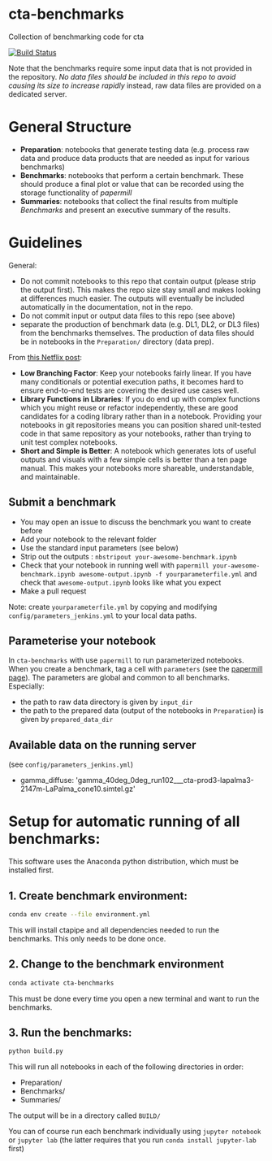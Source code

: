 # cta-benchmarks
Collection of benchmarking code for cta

[![Build Status](https://travis-ci.org/cta-observatory/cta-benchmarks.svg?branch=master)](https://travis-ci.org/cta-observatory/cta-benchmarks)

Note that the benchmarks require some input data that is
not provided in the repository.  *No data files should be included in
this repo to avoid causing its size to increase rapidly* instead, raw
data files are provided on a dedicated server.

# General Structure

* **Preparation**: notebooks that generate testing data (e.g. process raw data and produce data products that are needed as input for various benchmarks)
* **Benchmarks**: notebooks that perform a certain benchmark. These should produce a final plot or value that can be recorded using the storage functionality of *papermill*
* **Summaries**: notebooks that collect the final results from multiple *Benchmarks* and present an executive summary of the results. 

# Guidelines

General:
* Do not commit notebooks to this repo that contain output (please strip the output first). This makes the repo size stay small and makes looking at differences much easier.  The outputs will eventually be included automatically in the documentation, not in the repo. 
* Do not commit input or output data files to this repo (see above)
* separate the production of benchmark data (e.g. DL1, DL2, or DL3 files) from the benchmarks themselves.  The production of data files should be in notebooks in the `Preparation/` directory (data prep). 

From [this Netflix post](https://medium.com/netflix-techblog/scheduling-notebooks-348e6c14cfd6):

* **Low Branching Factor**: Keep your notebooks fairly linear. If you have many conditionals or potential execution paths, it becomes hard to ensure end-to-end tests are covering the desired use cases well.
* **Library Functions in Libraries**: If you do end up with complex functions which you might reuse or refactor independently, these are good candidates for a coding library rather than in a notebook. Providing your notebooks in git repositories means you can position shared unit-tested code in that same repository as your notebooks, rather than trying to unit test complex notebooks.
* **Short and Simple is Better**: A notebook which generates lots of useful outputs and visuals with a few simple cells is better than a ten page manual. This makes your notebooks more shareable, understandable, and maintainable.

## Submit a benchmark

- You may open an issue to discuss the benchmark you want to create before
- Add your notebook to the relevant folder
- Use the standard input parameters (see below)
- Strip out the outputs : `nbstripout your-awesome-benchmark.ipynb`
- Check that your notebook in running well with `papermill your-awesome-benchmark.ipynb awesome-output.ipynb -f yourparameterfile.yml` and check that `awesome-output.ipynb` looks like what you expect
- Make a pull request

Note: create `yourparameterfile.yml` by copying and modifying `config/parameters_jenkins.yml` to your local data paths.

## Parameterise your notebook

In `cta-benchmarks` with use `papermill` to run parameterized notebooks.
When you create a benchmark, tag a cell with `parameters` (see the [papermill page](https://github.com/nteract/papermill)).
The parameters are global and common to all benchmarks.
Especially:
- the path to raw data directory is given by `input_dir`
- the path to the prepared data (output of the notebooks in `Preparation`) is given by `prepared_data_dir`



## Available data on the running server
(see `config/parameters_jenkins.yml`)

- gamma_diffuse: 'gamma_40deg_0deg_run102___cta-prod3-lapalma3-2147m-LaPalma_cone10.simtel.gz'


# Setup for automatic running of all benchmarks:

This software uses the Anaconda python distribution, which must be
installed first.  


## 1. Create benchmark environment:

```sh
conda env create --file environment.yml
```

This will install ctapipe and all dependencies needed to run the benchmarks. This only needs to be done once. 

## 2. Change to the benchmark environment

```sh
conda activate cta-benchmarks
```

This must be done every time you open a new terminal and want to run the benchmarks.


## 3. Run the benchmarks:

```sh
python build.py
```

This will run all notebooks in each of the following directories in order:

* Preparation/
* Benchmarks/
* Summaries/

The output will be in a directory called `BUILD/`


You can of course run each benchmark individually using `jupyter notebook` or `jupyter lab` (the latter requires that you run `conda install jupyter-lab` first)


